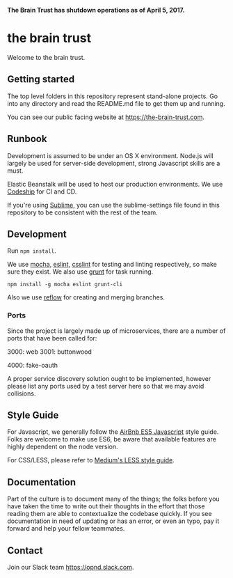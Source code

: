 **The Brain Trust has shutdown operations as of April 5, 2017.**

# the brain trust

Welcome to the brain trust.

## Getting started

The top level folders in this repository represent stand-alone projects.
Go into any directory and read the README.md file to get them up and running.

You can see our public facing website at <https://the-brain-trust.com>.

## Runbook

Development is assumed to be under an OS X environment. Node.js will largely
be used for server-side development, strong Javascript skills are a must.

Elastic Beanstalk will be used to host our production environments. We use
[Codeship](https://codeship.com/) for CI and CD.

If you're using [Sublime](<http://www.sublimetext.com/>), you can use the
sublime-settings file found in this repository to be consistent with the rest of
the team.

## Development

Run `npm install`.

We use [mocha](https://mochajs.org/), [eslint](http://eslint.org/),
[csslint](http://csslint.net/) for testing and linting respectively,
so make sure they exist. We also use [grunt](http://gruntjs.com/) for task
running.

`npm install -g mocha eslint grunt-cli`

Also we use [reflow](https://github.com/reenhanced/gitreflow) for creating and
merging branches.

### Ports
Since the project is largely made up of microservices, there are a number of
ports that have been called for:

3000: web
3001: buttonwood

4000: fake-oauth

A proper service discovery solution ought to be implemented, however please
list any ports used by a test server here so that we may avoid collisions.

## Style Guide

For Javascript, we generally follow the
[AirBnb ES5 Javascript](https://github.com/airbnb/javascript/tree/master/es5)
style guide. Folks are welcome to make use ES6, be aware that available features
are highly dependent on the node version.

For CSS/LESS, please refer to
[Medium's LESS style guide](https://gist.github.com/fat/a47b882eb5f84293c4ed).

## Documentation

Part of the culture is to document many of the things; the folks
before you have taken the time to write out their thoughts in the effort that
those reading them are able to contextualize the codebase quickly. If you see
documentation in need of updating or has an error, or even an typo, pay it
forward and help your fellow teammates.

## Contact

Join our Slack team <https://opnd.slack.com>.